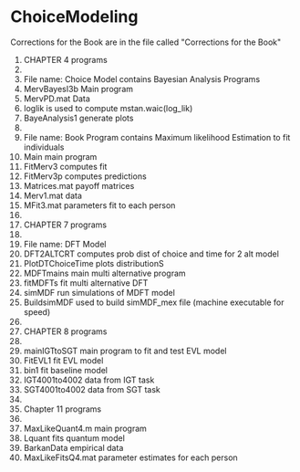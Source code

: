 # ChoiceModeling


Corrections for the Book are in the file called "Corrections for the Book"

1. CHAPTER 4 programs
2. 
3. File name: Choice Model contains Bayesian Analysis Programs 
4. MervBayesI3b Main program 
5. MervPD.mat Data 
6. loglik is used to compute mstan.waic(log_lik)
7. BayeAnalysis1  generate plots
8. 
9. File name: Book Program contains Maximum likelihood Estimation to fit individuals
10. Main main program
11. FitMerv3 computes fit
12. FitMerv3p computes predictions
13. Matrices.mat payoff matrices
14. Merv1.mat data
15. MFit3.mat parameters fit to each person
16. 
17. CHAPTER 7 programs
18. 
19. File name: DFT Model
20. DFT2ALTCRT  computes prob dist of choice and time for 2 alt model
21. PlotDTChoiceTime   plots distributionS
22. MDFTmains  main multi alternative program
23. fitMDFTs   fit multi alternative DFT
24. simMDF     run simulations of MDFT model
25. BuildsimMDF  used to build simMDF_mex file (machine executable for speed)
26. 
27. CHAPTER 8 programs
28. 
29. mainIGTtoSGT  main program to fit and test EVL model
30. FitEVL1      fit EVL model
31. bin1         fit baseline model
32. IGT4001to4002   data from IGT task
33. SGT4001to4002   data from SGT task
34. 
35. Chapter 11 programs
36. 
37. MaxLikeQuant4.m  main program
38. Lquant   fits quantum model
39. BarkanData    empirical data
40. MaxLikeFitsQ4.mat  parameter estimates for each person

